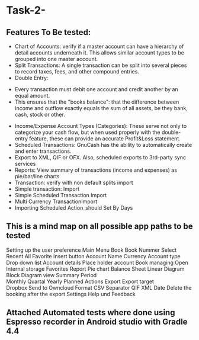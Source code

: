 # Task-2-


## Features To Be tested:


- Chart of Accounts: verify if a master account can have a hierarchy of detail accounts underneath it. This allows similar account types to be grouped into one master account.
- Split Transactions: A single transaction can be split into several pieces to record taxes, fees, and other compound entries.
- Double Entry: 
 * Every transaction must debit one account and credit another by an equal amount.
 * This ensures that the "books balance": that the difference between income and outflow exactly
    equals the sum of all assets, be they bank, cash, stock or other.
- Income/Expense Account Types (Categories): These serve not only to categorize your cash flow, but when used properly with the double-entry feature, these can provide an accurate Profit&Loss statement.
 - Scheduled Transactions: GnuCash has the ability to automatically create and enter transactions.
 - Export to XML, QIF or OFX. Also, scheduled exports to 3rd-party sync services 
 - Reports: View summary of transactions (income and expenses) as pie/bar/line charts  
 - Transaction: verify with non default splits import
 - Simple transaction: Import
 - Simple Scheduled Transaction Import
 - Multi Currency TransactionImport
 - Importing Scheduled Action_should Set By Days
 
 ## This is a mind map on all possible app paths to be tested 
Setting up the user preference 
Main Menu
Book
Book Nummer Select
Recent
All
Favorite
Insert button
Account Name
Currency 
Account type	
Drop down list
Account details
Place holder account
Book managing 
Open
Internal storage
Favorites 
Report
Pie chart
Balance Sheet
Linear Diagram
Block Diagram view
Summary
Period	
Monthly
Quartal
Yearly
Planned Actions 
Export
Export target 		
Dropbox
Send to
Owncloud
Format
CSV
Separator 
QIF
XML
Date
Delete the booking after the export
Settings
Help und Feedback



## Attached Automated tests where done using Espresso recorder in Android studio with Gradle 4.4 
